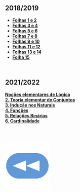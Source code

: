 ## 2018/2019
* [**Folhas 1 e 2**](Exerc1-2.pdf)
* [**Folhas 3 e 4**](Exerc3-4.pdf)
* [**Folhas 5 e 6**](Exerc5-6.pdf)
* [**Folhas 7 e 8**](Exerc7-8.pdf)
* [**Folhas 9 e 10**](Exerc9-10.pdf)
* [**Folhas 11 e 12**](Exerc11-12.pdf)
* [**Folhas 13 e 14**](Exerc13-14.pdf)
* [**Folha 15**](Exerc15.pdf)

<br>

## 2021/2022
[**Noções elementares de Lógica**](1-Logica.pdf)
<br>[**2. Teoria elementar de Conjuntos**](2-Conjuntos.pdf)
<br>[**3. Indução nos Naturais**](3-Inducao.pdf)
<br>[**4. Funções**](4-Funcoes.pdf)
<br>[**5. Relações Binárias**](5-Relacoes.pdf)
<br>[**6. Cardinalidade**](6-Cardinalidade.pdf)

<br><br>

[![retroceder](https://raw.githubusercontent.com/David81820/Recursos-LCC/main/Rewind.png)](https://david81820.github.io/Recursos-LCC/1ano/1sem/TM)